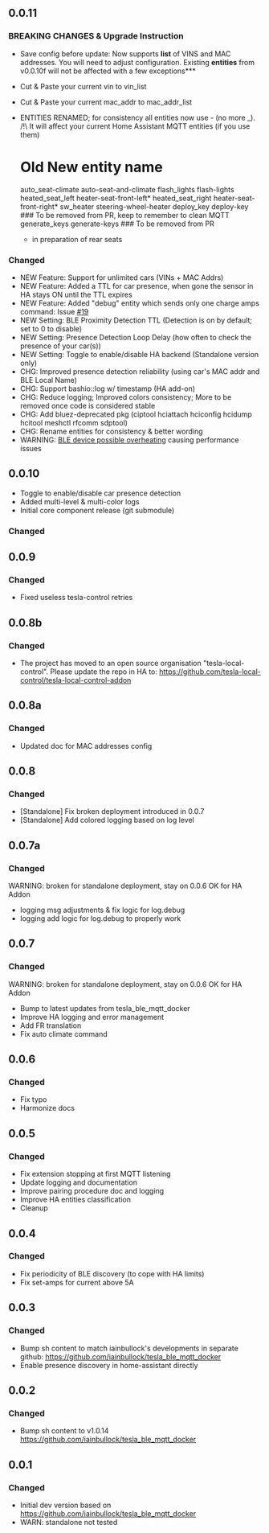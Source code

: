 <!-- https://developers.home-assistant.io/docs/add-ons/presentation#keeping-a-changelog -->

## 0.0.11

### BREAKING CHANGES & Upgrade Instruction
- Save config before update: Now supports **list** of VINS and MAC addresses. You will need to adjust configuration. Existing **entities** from v0.0.10f will not be affected with a few exceptions***
- Cut & Paste your current vin to vin_list
- Cut & Paste your current mac_addr to mac_addr_list
- ENTITIES RENAMED; for consistency all entities now use - (no more _). /!\ It will affect your current Home Assistant MQTT entities (if you use them)

    Old                  New entity name
    ============================================
    auto_seat-climate    auto-seat-and-climate
    flash_lights         flash-lights
    heated_seat_left     heater-seat-front-left*
    heated_seat_right    heater-seat-front-right*
    sw_heater            steering-wheel-heater
    deploy_key           deploy-key      ### To be removed from PR, keep to remember to clean MQTT
    generate_keys        generate-keys   ### To be removed from PR
    * in preparation of rear seats

### Changed
- NEW Feature: Support for unlimited cars (VINs + MAC Addrs)
- NEW Feature: Added a TTL for car presence, when gone the sensor in HA stays ON until the TTL expires
- NEW Feature: Added "debug" entity which sends only one charge amps command: Issue [#19](https://github.com/tesla-local-control/tesla_ble_mqtt_core/issues/19)
- NEW Setting: BLE Proximity Detection TTL (Detection is on by default; set to 0 to disable)
- NEW Setting: Presence Detection Loop Delay (how often to check the presence of your car(s))
- NEW Setting: Toggle to enable/disable HA backend (Standalone version only)
- CHG: Improved presence detection reliability (using car's MAC addr and BLE Local Name)
- CHG: Support bashio::log w/ timestamp (HA add-on)
- CHG: Reduce logging; Improved colors consistency; More to be removed once code is considered stable
- CHG: Add bluez-deprecated pkg (ciptool hciattach hciconfig hcidump hcitool meshctl rfcomm sdptool)
- CHG: Rename entities for consistency & better wording
- WARNING: [BLE device possible overheating](https://github.com/tesla-local-control/tesla-local-control-addon/issues/27) causing performance issues


## 0.0.10

- Toggle to enable/disable car presence detection
- Added multi-level & multi-color logs
- Initial core component release (git submodule)

### Changed

## 0.0.9

### Changed

- Fixed useless tesla-control retries

## 0.0.8b

### Changed

- The project has moved to an open source organisation "tesla-local-control". Please update the repo in HA to: https://github.com/tesla-local-control/tesla-local-control-addon

## 0.0.8a

### Changed

- Updated doc for MAC addresses config

## 0.0.8

### Changed

- [Standalone] Fix broken deployment introduced in 0.0.7
- [Standalone] Add colored logging based on log level

## 0.0.7a

### Changed

WARNING: broken for standalone deployment, stay on 0.0.6
OK for HA Addon

- logging msg adjustments & fix logic for log.debug
- logging add logic for log.debug to properly work

## 0.0.7

### Changed

WARNING: broken for standalone deployment, stay on 0.0.6
OK for HA Addon

- Bump to latest updates from tesla_ble_mqtt_docker
- Improve HA logging and error management
- Add FR translation
- Fix auto climate command

## 0.0.6

### Changed

- Fix typo
- Harmonize docs

## 0.0.5

### Changed

- Fix extension stopping at first MQTT listening
- Update logging and documentation
- Improve pairing procedure doc and logging
- Improve HA entities classification
- Cleanup

## 0.0.4

### Changed

- Fix periodicity of BLE discovery (to cope with HA limits)
- Fix set-amps for current above 5A

## 0.0.3

### Changed

- Bump sh content to match iainbullock's developments in separate github: https://github.com/iainbullock/tesla_ble_mqtt_docker
- Enable presence discovery in home-assistant directly

## 0.0.2

### Changed

- Bump sh content to v1.0.14 https://github.com/iainbullock/tesla_ble_mqtt_docker


## 0.0.1

### Changed

- Initial dev version based on https://github.com/iainbullock/tesla_ble_mqtt_docker
- WARN: standalone not tested
